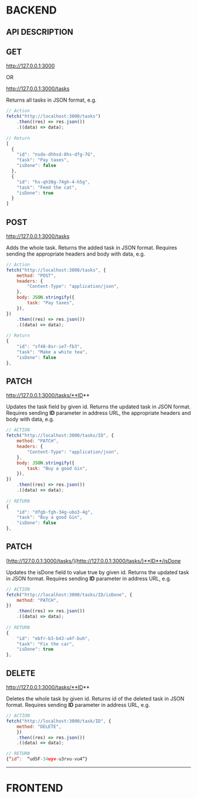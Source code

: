 # BACKEND

## API DESCRIPTION

## **GET**

http://127.0.0.1:3000

OR

http://127.0.0.1:3000/tasks

Returns all tasks in JSON format, e.g.

```javascript
// Action
fetch("http://localhost:3000/tasks")
    .then((res) => res.json())
    .((data) => data);
    
// Return
[
  {
    "id": "nsdo-dhhsd-8hs-dfg-7G",
    "task": "Pay taxes",
    "isDone": false
  },
  {
    "id": "hs-qh38g-74gh-4-h5g",
    "task": "Feed the cat",
    "isDone": true
  }
]
```

## **POST**

http://127.0.0.1:3000/tasks

Adds the whole task. Returns the added task in JSON format. Requires sending the appropriate headers and body with data, e.g.

```javascript
// Action
fetch("http://localhost:3000/tasks", {
    method: "POST",
    headers: {
        "Content-Type": "application/json",
    },
    body: JSON.stringify({
        task: "Pay taxes",
    }),
})
    .then((res) => res.json())
    .((data) => data);
    
// Return    
{
    "id": "sf48-8sr-ie7-fb3",
    "task": "Make a white tea",
    "isDone": false
},
```

## **PATCH**

http://127.0.0.1:3000/tasks/**ID**

Updates the task field by given id. Returns the updated task in JSON format. Requires sending **ID** parameter in address URL, the appropriate headers and body with data, e.g.

```javascript
// ACTION
fetch("http://localhost:3000/tasks/ID", {
    method: "PATCH",
    headers: {
        "Content-Type": "application/json",
    },
    body: JSON.stringify({
        task: "Buy a good Gin",
    }),
})
    .then((res) => res.json())
    .((data) => data);
    
// RETURN
{
    "id": "dfgb-fgh-34g-ubo3-4g",
    "task": "Buy a good Gin",
    "isDone": false
},    
```

## **PATCH**

[http://127.0.0.1:3000/tasks/](http://127.0.0.1:3000/tasks/)**ID**/isDone

Updates the isDone field to value true by given id. Returns the updated task in JSON format. Requires sending **ID** parameter in address URL, e.g.

```javascript
// ACTION
fetch("http://localhost:3000/tasks/ID/isDone", {
    method: "PATCH",
})
    .then((res) => res.json())
    .((data) => data);
    
// RETURN
{
    "id": "ebfr-b3-b43-u4f-buh",
    "task": "Fix the car",
    "isDone": true
},
```

## **DELETE**

http://127.0.0.1:3000/tasks/**ID**

Deletes the whole task by given id. Returns id of the deleted task in JSON format. Requires sending **ID** parameter in address URL, e.g.

```javascript
// ACTION
fetch("http://localhost:3000/task/ID", {
    method: "DELETE",
    })
    .then((res) => res.json())
    .((data) => data);

// RETURN
{“id”:  “udSF-34uyv-u3rvu-vu4“}
```

******************************************************************************

# FRONTEND